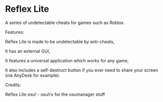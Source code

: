 # Reflex Lite

A series of undetectable cheats for games such as Roblox.



Features:

Reflex Lite is made to be undetectable by anti-cheats,

It has an external GUI,

It features a universal application which works for any game,

It also includes a self-destruct button if you ever need to share your screen (via AnyDesk for example).

Credits:

Reflex Lite osu! - osu!rx for the osumanager stuff

